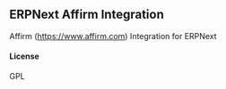 ## ERPNext Affirm Integration

Affirm (https://www.affirm.com) Integration for ERPNext

#### License

GPL